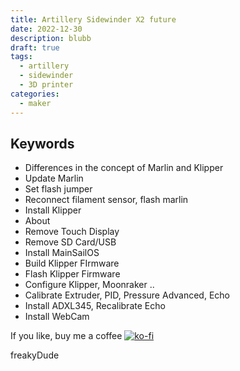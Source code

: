 ```yaml
---
title: Artillery Sidewinder X2 future
date: 2022-12-30
description: blubb
draft: true
tags: 
  - artillery
  - sidewinder
  - 3D printer
categories:
  - maker
---
```


## Keywords

- Differences in the concept of Marlin and Klipper
- Update Marlin
- Set flash jumper
- Reconnect filament sensor, flash marlin
- Install Klipper
- About
- Remove Touch Display
- Remove SD Card/USB
- Install MainSailOS
- Build Klipper FIrmware
- Flash Klipper Firmware
- Configure Klipper, Moonraker ..
- Calibrate Extruder, PID, Pressure Advanced, Echo
- Install ADXL345, Recalibrate Echo
- Install WebCam

If you like, buy me a coffee [![ko-fi](https://ko-fi.com/img/githubbutton_sm.svg)](https://ko-fi.com/F2F7GC8PC)

freakyDude

